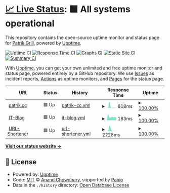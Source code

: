 # [📈 Live Status](https://uptime.pgi.at): <!--live status--> **🟩 All systems operational**

This repository contains the open-source uptime monitor and status page for [Patrik Grill](https://patrik.cc), powered by [Upptime](https://github.com/upptime/upptime).

[![Uptime CI](https://github.com/patrikgrill/upptime/workflows/Uptime%20CI/badge.svg)](https://github.com/patrikgrill/upptime/actions?query=workflow%3A%22Uptime+CI%22)
[![Response Time CI](https://github.com/patrikgrill/upptime/workflows/Response%20Time%20CI/badge.svg)](https://github.com/patrikgrill/upptime/actions?query=workflow%3A%22Response+Time+CI%22)
[![Graphs CI](https://github.com/patrikgrill/upptime/workflows/Graphs%20CI/badge.svg)](https://github.com/patrikgrill/upptime/actions?query=workflow%3A%22Graphs+CI%22)
[![Static Site CI](https://github.com/patrikgrill/upptime/workflows/Static%20Site%20CI/badge.svg)](https://github.com/patrikgrill/upptime/actions?query=workflow%3A%22Static+Site+CI%22)
[![Summary CI](https://github.com/patrikgrill/upptime/workflows/Summary%20CI/badge.svg)](https://github.com/patrikgrill/upptime/actions?query=workflow%3A%22Summary+CI%22)

With [Upptime](https://upptime.js.org), you can get your own unlimited and free uptime monitor and status page, powered entirely by a GitHub repository. We use [Issues](https://github.com/patrikgrill/upptime/issues) as incident reports, [Actions](https://github.com/patrikgrill/upptime/actions) as uptime monitors, and [Pages](https://uptime.pgi.at) for the status page.

<!--start: status pages-->
<!-- This summary is generated by Upptime (https://github.com/upptime/upptime) -->
<!-- Do not edit this manually, your changes will be overwritten -->
<!-- prettier-ignore -->
| URL | Status | History | Response Time | Uptime |
| --- | ------ | ------- | ------------- | ------ |
| <img alt="" src="https://blog.patrik.cc/favicon.ico" height="13"> [patrik.cc](https://patrik.cc) | 🟩 Up | [patrik-cc.yml](https://github.com/patrikgrill/upptime/commits/HEAD/history/patrik-cc.yml) | <details><summary><img alt="Response time graph" src="./graphs/patrik-cc/response-time-week.png" height="20"> 818ms</summary><br><a href="https://uptime.pgi.at/history/patrik-cc"><img alt="Response time 199" src="https://img.shields.io/endpoint?url=https%3A%2F%2Fraw.githubusercontent.com%2Fpatrikgrill%2Fupptime%2FHEAD%2Fapi%2Fpatrik-cc%2Fresponse-time.json"></a><br><a href="https://uptime.pgi.at/history/patrik-cc"><img alt="24-hour response time 252" src="https://img.shields.io/endpoint?url=https%3A%2F%2Fraw.githubusercontent.com%2Fpatrikgrill%2Fupptime%2FHEAD%2Fapi%2Fpatrik-cc%2Fresponse-time-day.json"></a><br><a href="https://uptime.pgi.at/history/patrik-cc"><img alt="7-day response time 818" src="https://img.shields.io/endpoint?url=https%3A%2F%2Fraw.githubusercontent.com%2Fpatrikgrill%2Fupptime%2FHEAD%2Fapi%2Fpatrik-cc%2Fresponse-time-week.json"></a><br><a href="https://uptime.pgi.at/history/patrik-cc"><img alt="30-day response time 351" src="https://img.shields.io/endpoint?url=https%3A%2F%2Fraw.githubusercontent.com%2Fpatrikgrill%2Fupptime%2FHEAD%2Fapi%2Fpatrik-cc%2Fresponse-time-month.json"></a><br><a href="https://uptime.pgi.at/history/patrik-cc"><img alt="1-year response time 199" src="https://img.shields.io/endpoint?url=https%3A%2F%2Fraw.githubusercontent.com%2Fpatrikgrill%2Fupptime%2FHEAD%2Fapi%2Fpatrik-cc%2Fresponse-time-year.json"></a></details> | <details><summary><a href="https://uptime.pgi.at/history/patrik-cc">100.00%</a></summary><a href="https://uptime.pgi.at/history/patrik-cc"><img alt="All-time uptime 100.00%" src="https://img.shields.io/endpoint?url=https%3A%2F%2Fraw.githubusercontent.com%2Fpatrikgrill%2Fupptime%2FHEAD%2Fapi%2Fpatrik-cc%2Fuptime.json"></a><br><a href="https://uptime.pgi.at/history/patrik-cc"><img alt="24-hour uptime 100.00%" src="https://img.shields.io/endpoint?url=https%3A%2F%2Fraw.githubusercontent.com%2Fpatrikgrill%2Fupptime%2FHEAD%2Fapi%2Fpatrik-cc%2Fuptime-day.json"></a><br><a href="https://uptime.pgi.at/history/patrik-cc"><img alt="7-day uptime 100.00%" src="https://img.shields.io/endpoint?url=https%3A%2F%2Fraw.githubusercontent.com%2Fpatrikgrill%2Fupptime%2FHEAD%2Fapi%2Fpatrik-cc%2Fuptime-week.json"></a><br><a href="https://uptime.pgi.at/history/patrik-cc"><img alt="30-day uptime 100.00%" src="https://img.shields.io/endpoint?url=https%3A%2F%2Fraw.githubusercontent.com%2Fpatrikgrill%2Fupptime%2FHEAD%2Fapi%2Fpatrik-cc%2Fuptime-month.json"></a><br><a href="https://uptime.pgi.at/history/patrik-cc"><img alt="1-year uptime 100.00%" src="https://img.shields.io/endpoint?url=https%3A%2F%2Fraw.githubusercontent.com%2Fpatrikgrill%2Fupptime%2FHEAD%2Fapi%2Fpatrik-cc%2Fuptime-year.json"></a></details>
| <img alt="" src="https://blog.patrik.cc/favicon.ico" height="13"> [IT-Blog](https://blog.patrik.cc) | 🟩 Up | [it-blog.yml](https://github.com/patrikgrill/upptime/commits/HEAD/history/it-blog.yml) | <details><summary><img alt="Response time graph" src="./graphs/it-blog/response-time-week.png" height="20"> 183ms</summary><br><a href="https://uptime.pgi.at/history/it-blog"><img alt="Response time 243" src="https://img.shields.io/endpoint?url=https%3A%2F%2Fraw.githubusercontent.com%2Fpatrikgrill%2Fupptime%2FHEAD%2Fapi%2Fit-blog%2Fresponse-time.json"></a><br><a href="https://uptime.pgi.at/history/it-blog"><img alt="24-hour response time 166" src="https://img.shields.io/endpoint?url=https%3A%2F%2Fraw.githubusercontent.com%2Fpatrikgrill%2Fupptime%2FHEAD%2Fapi%2Fit-blog%2Fresponse-time-day.json"></a><br><a href="https://uptime.pgi.at/history/it-blog"><img alt="7-day response time 183" src="https://img.shields.io/endpoint?url=https%3A%2F%2Fraw.githubusercontent.com%2Fpatrikgrill%2Fupptime%2FHEAD%2Fapi%2Fit-blog%2Fresponse-time-week.json"></a><br><a href="https://uptime.pgi.at/history/it-blog"><img alt="30-day response time 199" src="https://img.shields.io/endpoint?url=https%3A%2F%2Fraw.githubusercontent.com%2Fpatrikgrill%2Fupptime%2FHEAD%2Fapi%2Fit-blog%2Fresponse-time-month.json"></a><br><a href="https://uptime.pgi.at/history/it-blog"><img alt="1-year response time 243" src="https://img.shields.io/endpoint?url=https%3A%2F%2Fraw.githubusercontent.com%2Fpatrikgrill%2Fupptime%2FHEAD%2Fapi%2Fit-blog%2Fresponse-time-year.json"></a></details> | <details><summary><a href="https://uptime.pgi.at/history/it-blog">100.00%</a></summary><a href="https://uptime.pgi.at/history/it-blog"><img alt="All-time uptime 100.00%" src="https://img.shields.io/endpoint?url=https%3A%2F%2Fraw.githubusercontent.com%2Fpatrikgrill%2Fupptime%2FHEAD%2Fapi%2Fit-blog%2Fuptime.json"></a><br><a href="https://uptime.pgi.at/history/it-blog"><img alt="24-hour uptime 100.00%" src="https://img.shields.io/endpoint?url=https%3A%2F%2Fraw.githubusercontent.com%2Fpatrikgrill%2Fupptime%2FHEAD%2Fapi%2Fit-blog%2Fuptime-day.json"></a><br><a href="https://uptime.pgi.at/history/it-blog"><img alt="7-day uptime 100.00%" src="https://img.shields.io/endpoint?url=https%3A%2F%2Fraw.githubusercontent.com%2Fpatrikgrill%2Fupptime%2FHEAD%2Fapi%2Fit-blog%2Fuptime-week.json"></a><br><a href="https://uptime.pgi.at/history/it-blog"><img alt="30-day uptime 100.00%" src="https://img.shields.io/endpoint?url=https%3A%2F%2Fraw.githubusercontent.com%2Fpatrikgrill%2Fupptime%2FHEAD%2Fapi%2Fit-blog%2Fuptime-month.json"></a><br><a href="https://uptime.pgi.at/history/it-blog"><img alt="1-year uptime 100.00%" src="https://img.shields.io/endpoint?url=https%3A%2F%2Fraw.githubusercontent.com%2Fpatrikgrill%2Fupptime%2FHEAD%2Fapi%2Fit-blog%2Fuptime-year.json"></a></details>
| <img alt="" src="https://blog.patrik.cc/favicon.ico" height="13"> [URL-Shortener](https://pat.xyz) | 🟩 Up | [url-shortener.yml](https://github.com/patrikgrill/upptime/commits/HEAD/history/url-shortener.yml) | <details><summary><img alt="Response time graph" src="./graphs/url-shortener/response-time-week.png" height="20"> 2228ms</summary><br><a href="https://uptime.pgi.at/history/url-shortener"><img alt="Response time 220" src="https://img.shields.io/endpoint?url=https%3A%2F%2Fraw.githubusercontent.com%2Fpatrikgrill%2Fupptime%2FHEAD%2Fapi%2Furl-shortener%2Fresponse-time.json"></a><br><a href="https://uptime.pgi.at/history/url-shortener"><img alt="24-hour response time 224" src="https://img.shields.io/endpoint?url=https%3A%2F%2Fraw.githubusercontent.com%2Fpatrikgrill%2Fupptime%2FHEAD%2Fapi%2Furl-shortener%2Fresponse-time-day.json"></a><br><a href="https://uptime.pgi.at/history/url-shortener"><img alt="7-day response time 2228" src="https://img.shields.io/endpoint?url=https%3A%2F%2Fraw.githubusercontent.com%2Fpatrikgrill%2Fupptime%2FHEAD%2Fapi%2Furl-shortener%2Fresponse-time-week.json"></a><br><a href="https://uptime.pgi.at/history/url-shortener"><img alt="30-day response time 662" src="https://img.shields.io/endpoint?url=https%3A%2F%2Fraw.githubusercontent.com%2Fpatrikgrill%2Fupptime%2FHEAD%2Fapi%2Furl-shortener%2Fresponse-time-month.json"></a><br><a href="https://uptime.pgi.at/history/url-shortener"><img alt="1-year response time 220" src="https://img.shields.io/endpoint?url=https%3A%2F%2Fraw.githubusercontent.com%2Fpatrikgrill%2Fupptime%2FHEAD%2Fapi%2Furl-shortener%2Fresponse-time-year.json"></a></details> | <details><summary><a href="https://uptime.pgi.at/history/url-shortener">100.00%</a></summary><a href="https://uptime.pgi.at/history/url-shortener"><img alt="All-time uptime 100.00%" src="https://img.shields.io/endpoint?url=https%3A%2F%2Fraw.githubusercontent.com%2Fpatrikgrill%2Fupptime%2FHEAD%2Fapi%2Furl-shortener%2Fuptime.json"></a><br><a href="https://uptime.pgi.at/history/url-shortener"><img alt="24-hour uptime 100.00%" src="https://img.shields.io/endpoint?url=https%3A%2F%2Fraw.githubusercontent.com%2Fpatrikgrill%2Fupptime%2FHEAD%2Fapi%2Furl-shortener%2Fuptime-day.json"></a><br><a href="https://uptime.pgi.at/history/url-shortener"><img alt="7-day uptime 100.00%" src="https://img.shields.io/endpoint?url=https%3A%2F%2Fraw.githubusercontent.com%2Fpatrikgrill%2Fupptime%2FHEAD%2Fapi%2Furl-shortener%2Fuptime-week.json"></a><br><a href="https://uptime.pgi.at/history/url-shortener"><img alt="30-day uptime 100.00%" src="https://img.shields.io/endpoint?url=https%3A%2F%2Fraw.githubusercontent.com%2Fpatrikgrill%2Fupptime%2FHEAD%2Fapi%2Furl-shortener%2Fuptime-month.json"></a><br><a href="https://uptime.pgi.at/history/url-shortener"><img alt="1-year uptime 100.00%" src="https://img.shields.io/endpoint?url=https%3A%2F%2Fraw.githubusercontent.com%2Fpatrikgrill%2Fupptime%2FHEAD%2Fapi%2Furl-shortener%2Fuptime-year.json"></a></details>

<!--end: status pages-->

[**Visit our status website →**](https://uptime.pgi.at)

## 📄 License

- Powered by: [Upptime](https://github.com/upptime/upptime)
- Code: [MIT](./LICENSE) © [Anand Chowdhary](https://anandchowdhary.com), supported by [Pabio](https://pabio.com)
- Data in the `./history` directory: [Open Database License](https://opendatacommons.org/licenses/odbl/1-0/)
